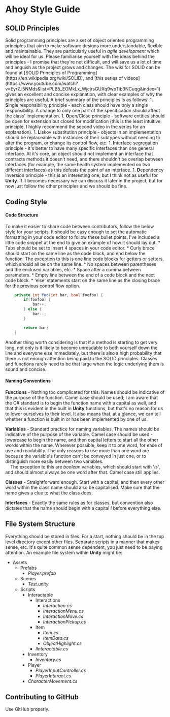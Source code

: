 
<h1>Ahoy Style Guide</h1>

<h2>SOLID Principles</h2>
Solid programming principles are a set of object oriented programming principles that aim to make software designs more understandable, flexible and maintainable. They are particularly useful in <i>agile development</i> which will be ideal for us. Please familiarise yourself with the ideas behind the principles - I promise that they're not difficult, and will save us a lot of time and anguish as the project grows and changes. The wiki for SOLID can be found at [SOLID Principles of Programming](https://en.wikipedia.org/wiki/SOLID), and [this series of videos](https://www.youtube.com/watch?v=Eyr7_l5NMds&list=PLB5_EOMkLx_WjcjrsGUXq9wpTib3NCuqg&index=1) gives an excellent and concise explanation, with clear examples of why the principles are useful. A brief summary of the principles is as follows:
1. <b>S</b>ingle responsibility principle - each class should have only a single responsibility. A change to only one part of the specification should affect the class' implementation.
1. <b>O</b>pen/Close principle - software entities should be open for extension but closed for modification (this is the least intuitive principle, I highly recommend the second video in the series for an explanation).
1. <b>L</b>iskov substitution principle - objects in an implementation should be replaceable with instances of their subtypes without needing to alter the program, or change its control flow, etc.
1. <b>I</b>nterface segregation principle - it's better to have many specific interfaces than one general interface. At it's core, an object should not implement an interface that contracts methods it doesn't need, and there shouldn't be overlap between interfaces (for example, the same health system implemented on two different interfaces) as this defeats the point of an interface.
1. <b>D</b>ependency inversion principle - this is an interesting one, but I think not as useful for <b>Unity</b>. If it becomes necessary we can discuss it later in the project, but for now just follow the other principles and we should be fine.

<h2>Coding Style</h2>
<h4>Code Structure</h4>
To make it easier to share code between contributors, follow the below style for your scripts. It should be easy enough to set the automatic formatting in your code editor to follow these bullet points. I've included a little code snippet at the end to give an example of how it should lay out.
* Tabs should be set to insert 4 spaces in your code editor.
* Curly brace should start on the same line as the code block, and end below the function. The exception to this is one line code blocks for getters or setters, which should all be on the same line.
* No spaces between parentheses and the enclosed variables, etc.
* Space after a comma between parameters.
* Empty line between the end of a code block and the next code block.
* 'else' statements start on the same line as the closing brace for the previous control flow option.

```csharp
    private int foo(int bar, bool foofoo) {
        if(foofoo) {
            bar++;
        } else {
            bar--;
        }

        return bar;
    }
```

Another thing worth considering is that if a method is starting to get very long, not only is it likely to become unreadable to both yourself down the line and everyone else immediately, but there is also a high probability that there is not enough attention being paid to the SOLID principles. Classes and functions rarely need to be that large when the logic underlying them is sound and concise.

<h4>Naming Conventions</h4>
<b>Functions</b> - Nothing too complicated for this. Names should be indicative of the purpose of the function. Camel case should be used; I am aware that the C# standard is to begin the function name with a capital as well, and that this is evident in the built in <b>Unity</b> functions, but that's no reason for us to lower ourselves to their level. It also means that, at a glance, we can tell whether a function is built in or has been implemented by one of us.

<b>Variables</b> - Standard practice for naming variables. The names should be indicative of the purpose of the variable. Camel case should be used - lowercase to begin the name, and then capital letters to start all the other words within the name. Wherever possible, keep it to one word, for ease of use and readability. The only reasons to use more than one word are because the variable's function can't be conveyed in just one, or to distinguish more easily between two variables.</br>&nbsp;&nbsp;&nbsp;&nbsp;The exception to this are <i>boolean</i> variables, which should start with '<i>is</i>', and should almost always be one word after that. Camel case still applies.

<b>Classes</b> - Straightforward enough. Start with a capital, and then every other word within the class name should also be capitalised. Make sure that the name gives a clue to what the class does.

<b>Interfaces</b> - Exactly the same rules as for classes, but convention also dictates that the name should begin with a capital <i>I</i> before everything else.

<h2>File System Structure</h2>
Everything should be stored in files. For a start, nothing should be in the top level directory except other files. Separate scripts in a manner that makes sense, etc. It's quite common sense dependent, you just need to be paying attention. An example file system within <b>Unity</b> might be:

* Assets
    * Prefabs
        * <i>Player.prefab</i>
    * Scenes
        * <i>Test.unity</i>
    * Scripts
        * Interactable
            * Interactions
                * <i>Interaction.cs</i>
                * <i>InteractionMenu.cs</i>
                * <i>InteractionMove.cs</i>
                * <i>InteractionPickup.cs</i>
            * Item
                * <i>Item.cs</i>
                * <i>ItemData.cs</i>
                * <i>ObjectHighlight.cs</i>
            * <i>IInteractable.cs</i>
        * Inventory
            * <i>Inventory.cs</i>
        * Player
            * <i>PlayerInputController.cs</i>
            * <i>PlayerInteract.cs</i>
        * <i>CharacterMovement.cs</i>

<h2>Contributing to GitHub</h2>
Use GitHub properly.
